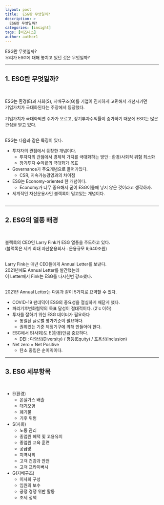 ```yaml
---
layout: post
title:  ESG란 무엇일까?
description: >
  ESG란 무엇일까?
categories: [insight]
tags: [비즈니스]
author: author1
---
```


ESG란 무엇일까? <br>
우리가 ESG에 대해 놓치고 있던 것은 무엇일까?<br>


---

## 1. ESG란 무엇일까?
<br>

ESG는 환경(E)과 사회(S), 지배구조(G)를 기업이 진지하게 고민해서 개선시키면 <br>기업가치가 극대화된다는 주장에서 등장했다. <br><br>
기업가치가 극대화되면 주가가 오르고, 장기투자수익률이 증가하기 때문에 ESG는 많은 관심을 받고 있다. <br><br>

ESG는 다음과 같은 특징이 있다.<br>

- 투자자의 관점에서 등장한 개념이다.<br>
  - 투자자의 관점에서 경제적 가치를 극대화하는 방안 : 환경/사회적 위험 최소화 <br>
  - 장기투자 수익률의 극대화가 목표<br>
- Governance가 주요개념으로 들어가있다.<br>
  - CSR, 지속가능경영과의 차이점<br>
- ESG는 Economy-oriented 한 개념이다.<br>
  - Economy가 너무 중요해서 굳이 ESG이름에 넣지 않은 것이라고 생각하자.<br>
- 세계적인 자산운용사인 블랙록이 밀고있는 개념이다.<br><br>


---

## 2. ESG의 열풍 배경
<br>

블랙록의 CEO인 Larry Fink가 ESG 열풍을 주도하고 있다. <br>
(블랙록은 세계 최대 자산운용회사 : 운용규모 9,640조원) <Br><Br>

Larry Fink는 매년 CEO들에게 Annual Letter를 보낸다.<br>
2021년에도 Annual Letter를 발간했는데 <br>
이 Letter에서 Fink는 ESG를 다시한번 강조했다. <br><br>

2021년 Annual Letter는 다음과 같이 5가지로 요약할 수 있다.<br>
- COVID-19 팬데믹이 ESG의 중요성을 절실하게 깨닫게 했다.<br>
- 파리기후변화협약의 목표 달성이 절대적이다. (2'c 이하)<br>
- 투자를 잘하기 위한 ESG 데이터가 필요하다<br>
  - 통일된 글로벌 평가기준이 필요하다.<br>
  - 권위있는 기준 제정기구에 의해 만들어야 한다.<br>
- ESG에서 S(사회)도 E(환경)만큼 중요하다.<br>
  - DEI : 다양성(Diversity) / 평등(Equity) / 포용성(Inclusion)<br>
- Net zero = Net Positive <br>
  - 탄소 중립은 순이익이다.<br>


--- 

## 3. ESG 세부항목

<br>

- E(환경) <br>
  - 온실가스 배출<br>
  - 대기오염<br>
  - 폐기물<br>
  - 기후 위험<br>
- S(사회)<br>
  - 노동 관리<br>
  - 종업원 혜택 및 고용유지<br>
  - 종업원 교육 훈련<br>
  - 공급망<br>
  - 지역사회<br>
  - 고객 건강과 안전<br>
  - 고객 프라이버시<br>
- G(지배구조)<br>
  - 이사회 구성<br>
  - 임원의 보수<br>
  - 공정 경쟁 위반 활동<br>
  - 조세 정책<br>



